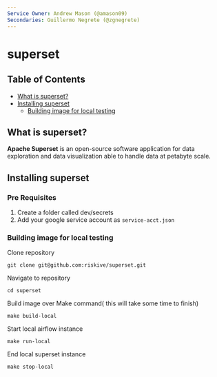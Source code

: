 ```yaml
---
Service Owner: Andrew Mason (@amason09)
Secondaries: Guillermo Negrete (@zgnegrete)
---
```


# superset

## Table of Contents
+ [What is superset?](#what-is-airflow)
+ [Installing superset](#installing-superset)
    + [Building image for local testing](#building-image-for-local-testing)

## What is superset?
**Apache Superset** is an open-source software application for data exploration and data visualization able to handle data at petabyte scale.

## Installing superset
### Pre Requisites

1. Create a folder called dev/secrets
2. Add your google service account as `service-acct.json`

### Building image for local testing

Clone repository

```
git clone git@github.com:riskive/superset.git
```

Navigate to repository

```
cd superset
```

Build image over Make command( this will take some time to finish)

```
make build-local
```

Start local airflow instance

```
make run-local
```

End local superset instance

```
make stop-local
```
